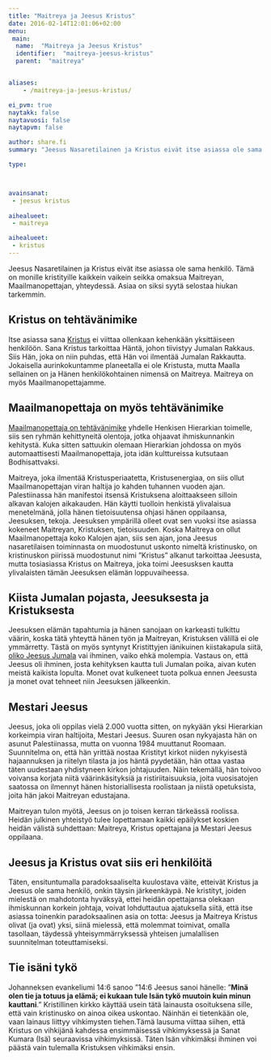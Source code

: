 ```yaml
---
title: "Maitreya ja Jeesus Kristus"
date: 2016-02-14T12:01:06+02:00
menu:
 main:
  name:  "Maitreya ja Jeesus Kristus"
  identifier:  "maitreya-jeesus-kristus"
  parent:  "maitreya"


aliases:
    - /maitreya-ja-jeesus-kristus/

ei_pvm: true
naytakk: false
naytavuosi: false
naytapvm: false

author: share.fi
summary: "Jeesus Nasaretilainen ja Kristus eivät itse asiassa ole sama henkilö. Tämä on monille kristityille kaikkein vaikein seikka omaksua Maitreyan, Maailmanopettajan, yhteydessä. Asiaa on siksi syytä selostaa hiukan tarkemmin."

type: 



avainsanat:
 - jeesus kristus
 
aihealueet:
 - maitreya

aihealueet:
 - kristus
---
```

<p class="alustus">Jeesus Nasaretilainen ja Kristus eivät itse asiassa ole sama henkilö. Tämä on monille kristityille kaikkein vaikein seikka omaksua Maitreyan, Maailmanopettajan, yhteydessä. Asiaa on siksi syytä selostaa hiukan tarkemmin.</p>


<h2>Kristus on tehtävänimike</h2>
<p>Itse asiassa sana <a href="/kristus">Kristus</a> ei viittaa ollenkaan kehenkään yksittäiseen henkilöön. Sana Kristus tarkoittaa Häntä, johon tiivistyy Jumalan Rakkaus. Siis Hän, joka on niin puhdas, että Hän voi ilmentää Jumalan Rakkautta. Jokaisella aurinkokuntamme planeetalla ei ole Kristusta, mutta Maalla sellainen on ja Hänen henkilökohtainen nimensä on Maitreya. Maitreya on myös Maailmanopettajamme.</p>

<h2>Maailmanopettaja on myös tehtävänimike</h2>
<p><a title="Maitreya" href="/maitreya">Maailmanopettaja on tehtävänimike</a> yhdelle Henkisen Hierarkian toimelle, siis sen ryhmän kehittyneitä olentoja, jotka ohjaavat ihmiskunnankin kehitystä. Kuka sitten sattuukin olemaan Hierarkian johdossa on myös automaattisesti Maailmanopettaja, jota idän kulttureissa kutsutaan Bodhisattvaksi.</p>
<p>Maitreya, joka ilmentää Kristusperiaatetta, Kristusenergiaa, on siis ollut Maailmanopettajan viran haltija jo kahden tuhannen vuoden ajan. Palestiinassa hän manifestoi itsensä Kristuksena aloittaakseen silloin alkavan kalojen aikakauden. Hän käytti tuolloin henkistä ylivalaisua menetelmänä, jolla hänen tietoisuutensa ohjasi hänen oppilaansa, Jeesuksen, tekoja. Jeesuksen ympärillä olleet ovat sen vuoksi itse asiassa kokeneet Maitreyan, Kristuksen, tietoisuuden. Koska Maitreya on ollut Maailmanopettaja koko Kalojen ajan, siis sen ajan, jona Jeesus nasaretilaisen toiminnasta on muodostunut uskonto nimeltä kristinusko, on kristinuskon piirissä muodostunut nimi ”Kristus” alkanut tarkoittaa Jeesusta, mutta tosiasiassa Kristus on Maitreya, joka toimi Jeesusksen kautta ylivalaisten tämän Jeesuksen elämän loppuvaiheessa.</p>

<h2>Kiista Jumalan pojasta, Jeesuksesta ja Kristuksesta</h2>
<p>Jeesuksen elämän tapahtumia ja hänen sanojaan on karkeasti tulkittu väärin, koska tätä yhteyttä hänen työn ja Maitreyan, Kristuksen välillä ei ole ymmärretty. Tästä on myös syntynyt Kristittyjen iänikuinen kiistakapula siitä, <a title="Onko Jumala olemassa? Kyllä, Jumala on" href="/onko-jumala-olemassa-kylla-jumala-on">oliko Jeesus Jumala</a> vai ihminen, vaiko ehkä molempia. Vastaus on, että Jeesus oli ihminen, josta kehityksen kautta tuli Jumalan poika, aivan kuten meistä kaikista lopulta. Monet ovat kulkeneet tuota polkua ennen Jeesusta ja monet ovat tehneet niin Jeesuksen jälkeenkin.</p>

<h2>Mestari Jeesus</h2>
<p>Jeesus, joka oli oppilas vielä 2.000 vuotta sitten, on nykyään yksi Hierarkian korkeimpia viran haltijoita, Mestari Jeesus. Suuren osan nykyajasta hän on asunut Palestiinassa, mutta on vuonna 1984 muuttanut Roomaan. Suunnitelma on, että hän yrittää nostaa Kristityt kirkot niiden nykyisestä hajaannuksen ja riitelyn tilasta ja jos häntä pyydetään, hän ottaa vastaa täten uudestaan yhdistyneen kirkon johtajuuden. Näin tekemällä, hän toivoo voivansa korjata niitä väärinkäsityksiä ja ristiriitaisuuksia, joita vuosisatojen saatossa on ilmennyt hänen historiallisesta roolistaan ja niistä opetuksista, joita hän jakoi Maitreyan edustajana.</p>
<p>Maitreyan tulon myötä, Jeesus on jo toisen kerran tärkeässä roolissa. Heidän julkinen yhteistyö tulee lopettamaan kaikki epäilykset koskien heidän välistä suhdettaan: Maitreya, Kristus opettajana ja Mestari Jeesus oppilaana.</p>

<h2>Jeesus ja Kristus ovat siis eri henkilöitä</h2>
<p>Täten, ensituntumalla paradoksaaliselta kuulostava väite, etteivät Kristus ja Jeesus ole sama henkilö, onkin täysin järkeenkäypä. Ne kristityt, joiden mielestä on mahdotonta hyväksyä, ettei heidän opettajansa olekaan ihmiskunnan korkein johtaja, voivat lohduttautua ajatuksella siitä, että itse asiassa toinenkin paradoksaalinen asia on totta: Jeesus ja Maitreya Kristus olivat (ja ovat) yksi, siinä mielessä, että molemmat toimivat, omalla tasollaan, täydessä yhteisymmärryksessä yhteisen jumalallisen suunnitelman toteuttamiseksi.</p>

<h2>Tie isäni tykö</h2>
<p>Johanneksen evankeliumi 14:6 sanoo ”14:6 Jeesus sanoi hänelle: ”<strong>Minä olen tie ja totuus ja elämä; ei kukaan tule Isän tykö muutoin kuin minun kauttani</strong>.” Kristillinen kirkko käyttää usein tätä lainausta osoituksena sille, että vain kristinusko on ainoa oikea uskontao. Näinhän ei tietenkään ole, vaan lainaus liittyy vihkimysten tiehen.Tämä lausuma viittaa siihen, että Kristus on vihkijänä kahdessa ensimmäisessä vihkimyksessä ja Sanat Kumara (Isä) seuraavissa vihkimyksissä. Täten Isän vihkimäksi ihminen voi päästä vain tulemalla Kristuksen vihkimäksi ensin.</p>